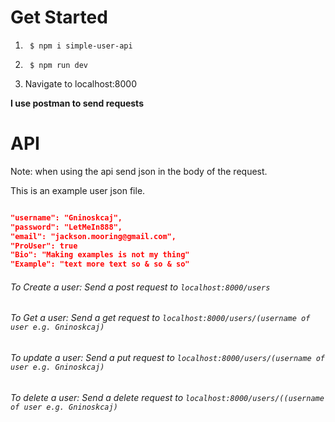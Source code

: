 # Get Started

1. ```shell
	$ npm i simple-user-api
	```


2. ```shell
	$ npm run dev
	```

3. Navigate to localhost:8000



__I use postman to send requests__

# API
Note: when using the api send json in the body of the request.

This is an example user json file. 

```json

"username": "Gninoskcaj",
"password": "LetMeIn888",
"email": "jackson.mooring@gmail.com",
"ProUser": true
"Bio": "Making examples is not my thing"
"Example": "text more text so & so & so"

```

###### To Create a user: Send a post request to `localhost:8000/users`

###### To Get a user: Send a get request to `localhost:8000/users/(username of user e.g. Gninoskcaj)`

###### To update a user: Send a put request to `localhost:8000/users/(username of user e.g. Gninoskcaj)`

###### To delete a user: Send a delete request to `localhost:8000/users/((username of user e.g. Gninoskcaj)`